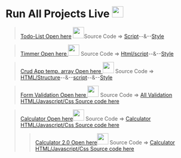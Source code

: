 # Run All Projects Live  <img src="https://cdn-icons-png.flaticon.com/512/4205/4205906.png" width="30px" hight="30px">
> <a href="https://adarshprogrammer.github.io/My-Projects/Todo List/todo.html">Todo-List Open here</a> <img src="https://cdn-icons-png.flaticon.com/512/2490/2490402.png" width="30px" hight="30px">Source Code => <a href="https://github.com/adarshprogrammer/My-Projects/blob/main/Todo%20List/script/script.js">Script</a>--&--<a href="https://github.com/adarshprogrammer/My-Projects/blob/main/Todo%20List/css/Css.css">Style</a>

><a href="https://adarshprogrammer.github.io/My-Projects/Timmer/timer and Coundown.html">Timmer Open here </a><img src="https://cdn-icons-png.flaticon.com/512/3003/3003202.png" width="30px" hight="30px"> Source Code => <a href="https://github.com/adarshprogrammer/MyProjects/blob/main/Timmer/timer%20and%20Coundown.html">Html/script</a>--&--<a href="https://github.com/adarshprogrammer/My-Projects/blob/main/Timmer/css.css">Style</a>

><a href="https://adarshprogrammer.github.io/My-Projects/crud application using Temporary array[]/Index.html">Crud App temp. array Open here </a><img src="https://encrypted-tbn0.gstatic.com/images?q=tbn:ANd9GcTg3ADHLa7Vov8vHhZFvxvjQLJUERPr7kwO2Q&usqp=CAU" width="30px" hight="30px"> Source Code =>  <a href="https://github.com/adarshprogrammer/My-Projects/blob/main/crud%20application%20using%20Temporary%20array%5B%5D/Index.html">HTML/Structure</a>--&--<a href="https://github.com/adarshprogrammer/My-Projects/blob/main/crud%20application%20using%20Temporary%20array%5B%5D/SCRIPT/script.js">script</a>--&--<a href="https://github.com/adarshprogrammer/My-Projects/blob/main/crud%20application%20using%20Temporary%20array%5B%5D/CSS/css.css">Style</a>

><a href="https://adarshprogrammer.github.io/My-Projects/Form Validation/login page.html">Form Validation Open here </a><img src="https://thumbs.dreamstime.com/b/validate-icon-trendy-design-style-isolated-white-background-vector-simple-modern-flat-symbol-web-site-mobile-logo-135742684.jpg" width="30px" hight="30px"> Source Code => <a href="https://github.com/adarshprogrammer/My-Projects/tree/main/Form%20Validation">All Validation HTML/Javascript/Css Source code here </a>

><a href="https://adarshprogrammer.github.io/My-Projects/calculator/index.html">Calculator Open here</a><img src="https://iconarchive.com/download/i75811/martz90/circle/calculator.ico" width="30px" hight="30px"> Source Code => <a href="https://github.com/adarshprogrammer/My-Projects/tree/main/calculator">Calculator HTML/Javascript/Css Source code here </a>
>><a href="https://adarshprogrammer.github.io/My-Projects/calculator 2.0/index.html">Calculator 2.0 Open here</a><img src="https://encrypted-tbn0.gstatic.com/images?q=tbn:ANd9GcRxektslu25EPS4HZgTkYez08NhXtbXyYhNVg&usqp=CAU" width="30px" hight="30px"> Source Code => <a href="https://github.com/adarshprogrammer/My-Projects/tree/main/calculator%202.0">Calculator HTML/Javascript/Css Source code here </a>  

